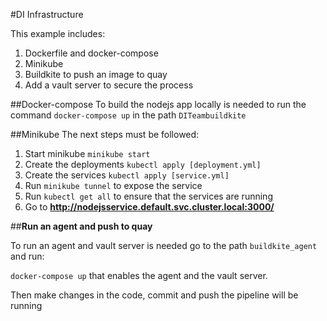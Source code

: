 #DI Infrastructure

This example includes:

1. Dockerfile and docker-compose
1. Minikube 
1. Buildkite to push an image to quay
1. Add a vault server to secure the process

##Docker-compose 
To build the nodejs app locally is needed to run the command 
```docker-compose up``` in the path ```DITeambuildkite```

##Minikube
The next steps must be followed:
1. Start minikube `minikube start`
1. Create the deployments `kubectl apply [deployment.yml]`
1. Create the services `kubectl apply [service.yml]`
2. Run `minikube tunnel` to expose the service
1. Run `kubectl get all` to ensure that the services are running
3. Go to **http://nodejsservice.default.svc.cluster.local:3000/**

##**Run an agent and push to quay**

To run an agent and vault server is needed go to the path ```buildkite_agent``` and run: 

```docker-compose up``` that enables the agent and the vault server.

Then make changes in the code, commit and push the pipeline will be running
